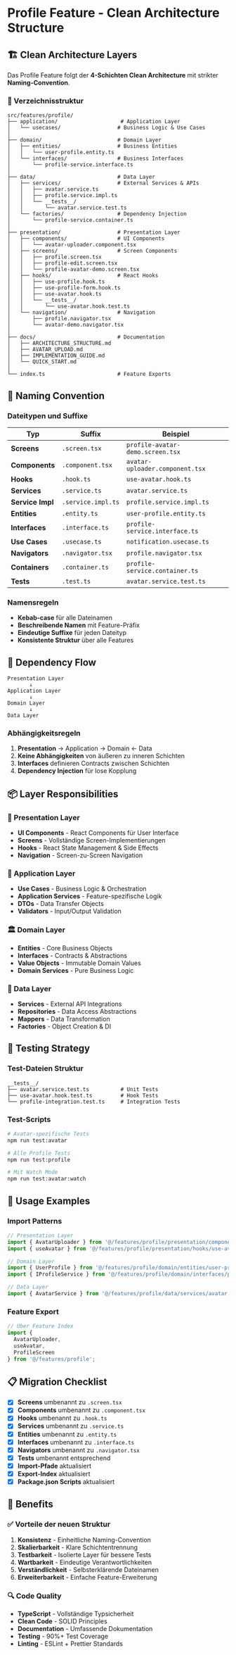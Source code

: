 # Profile Feature - Clean Architecture Structure

## 🏗️ Clean Architecture Layers

Das Profile Feature folgt der **4-Schichten Clean Architecture** mit strikter **Naming-Convention**.

### 📁 Verzeichnisstruktur

```
src/features/profile/
├── application/                    # Application Layer
│   └── usecases/                  # Business Logic & Use Cases
│
├── domain/                        # Domain Layer  
│   ├── entities/                  # Business Entities
│   │   └── user-profile.entity.ts
│   └── interfaces/                # Business Interfaces
│       └── profile-service.interface.ts
│
├── data/                          # Data Layer
│   ├── services/                  # External Services & APIs
│   │   ├── avatar.service.ts
│   │   ├── profile.service.impl.ts
│   │   └── __tests__/
│   │       └── avatar.service.test.ts
│   └── factories/                 # Dependency Injection
│       └── profile-service.container.ts
│
├── presentation/                  # Presentation Layer
│   ├── components/                # UI Components
│   │   └── avatar-uploader.component.tsx
│   ├── screens/                   # Screen Components
│   │   ├── profile.screen.tsx
│   │   ├── profile-edit.screen.tsx
│   │   └── profile-avatar-demo.screen.tsx
│   ├── hooks/                     # React Hooks
│   │   ├── use-profile.hook.ts
│   │   ├── use-profile-form.hook.ts
│   │   ├── use-avatar.hook.ts
│   │   └── __tests__/
│   │       └── use-avatar.hook.test.ts
│   └── navigation/                # Navigation
│       ├── profile.navigator.tsx
│       └── avatar-demo.navigator.tsx
│
├── docs/                          # Documentation
│   ├── ARCHITECTURE_STRUCTURE.md
│   ├── AVATAR_UPLOAD.md
│   ├── IMPLEMENTATION_GUIDE.md
│   └── QUICK_START.md
│
└── index.ts                       # Feature Exports
```

## 🎯 Naming Convention

### Dateitypen und Suffixe

| Typ | Suffix | Beispiel |
|-----|--------|----------|
| **Screens** | `.screen.tsx` | `profile-avatar-demo.screen.tsx` |
| **Components** | `.component.tsx` | `avatar-uploader.component.tsx` |
| **Hooks** | `.hook.ts` | `use-avatar.hook.ts` |
| **Services** | `.service.ts` | `avatar.service.ts` |
| **Service Impl** | `.service.impl.ts` | `profile.service.impl.ts` |
| **Entities** | `.entity.ts` | `user-profile.entity.ts` |
| **Interfaces** | `.interface.ts` | `profile-service.interface.ts` |
| **Use Cases** | `.usecase.ts` | `notification.usecase.ts` |
| **Navigators** | `.navigator.tsx` | `profile.navigator.tsx` |
| **Containers** | `.container.ts` | `profile-service.container.ts` |
| **Tests** | `.test.ts` | `avatar.service.test.ts` |

### Namensregeln

- **Kebab-case** für alle Dateinamen
- **Beschreibende Namen** mit Feature-Präfix
- **Eindeutige Suffixe** für jeden Dateityp
- **Konsistente Struktur** über alle Features

## 🔄 Dependency Flow

```
Presentation Layer
       ↓
Application Layer  
       ↓
Domain Layer
       ↓
Data Layer
```

### Abhängigkeitsregeln

1. **Presentation** → Application → Domain ← Data
2. **Keine Abhängigkeiten** von äußeren zu inneren Schichten
3. **Interfaces** definieren Contracts zwischen Schichten
4. **Dependency Injection** für lose Kopplung

## 📦 Layer Responsibilities

### 🎨 Presentation Layer
- **UI Components** - React Components für User Interface
- **Screens** - Vollständige Screen-Implementierungen  
- **Hooks** - React State Management & Side Effects
- **Navigation** - Screen-zu-Screen Navigation

### 🔧 Application Layer
- **Use Cases** - Business Logic & Orchestration
- **Application Services** - Feature-spezifische Logik
- **DTOs** - Data Transfer Objects
- **Validators** - Input/Output Validation

### 🏛️ Domain Layer
- **Entities** - Core Business Objects
- **Interfaces** - Contracts & Abstractions
- **Value Objects** - Immutable Domain Values
- **Domain Services** - Pure Business Logic

### 💾 Data Layer
- **Services** - External API Integrations
- **Repositories** - Data Access Abstractions
- **Mappers** - Data Transformation
- **Factories** - Object Creation & DI

## 🧪 Testing Strategy

### Test-Dateien Struktur
```
__tests__/
├── avatar.service.test.ts          # Unit Tests
├── use-avatar.hook.test.ts         # Hook Tests
└── profile-integration.test.ts     # Integration Tests
```

### Test-Scripts
```bash
# Avatar-spezifische Tests
npm run test:avatar

# Alle Profile Tests
npm run test:profile

# Mit Watch Mode
npm run test:avatar:watch
```

## 🚀 Usage Examples

### Import Patterns
```typescript
// Presentation Layer
import { AvatarUploader } from '@/features/profile/presentation/components/avatar-uploader.component';
import { useAvatar } from '@/features/profile/presentation/hooks/use-avatar.hook';

// Domain Layer
import { UserProfile } from '@/features/profile/domain/entities/user-profile.entity';
import { IProfileService } from '@/features/profile/domain/interfaces/profile-service.interface';

// Data Layer
import { AvatarService } from '@/features/profile/data/services/avatar.service';
```

### Feature Export
```typescript
// Über Feature Index
import { 
  AvatarUploader, 
  useAvatar, 
  ProfileScreen 
} from '@/features/profile';
```

## 📋 Migration Checklist

- [x] **Screens** umbenannt zu `.screen.tsx`
- [x] **Components** umbenannt zu `.component.tsx`  
- [x] **Hooks** umbenannt zu `.hook.ts`
- [x] **Services** umbenannt zu `.service.ts`
- [x] **Entities** umbenannt zu `.entity.ts`
- [x] **Interfaces** umbenannt zu `.interface.ts`
- [x] **Navigators** umbenannt zu `.navigator.tsx`
- [x] **Tests** umbenannt entsprechend
- [x] **Import-Pfade** aktualisiert
- [x] **Export-Index** aktualisiert
- [x] **Package.json Scripts** aktualisiert

## 🎯 Benefits

### ✅ Vorteile der neuen Struktur

1. **Konsistenz** - Einheitliche Naming-Convention
2. **Skalierbarkeit** - Klare Schichtentrennung
3. **Testbarkeit** - Isolierte Layer für bessere Tests
4. **Wartbarkeit** - Eindeutige Verantwortlichkeiten
5. **Verständlichkeit** - Selbsterklärende Dateinamen
6. **Erweiterbarkeit** - Einfache Feature-Erweiterung

### 🔍 Code Quality

- **TypeScript** - Vollständige Typsicherheit
- **Clean Code** - SOLID Principles
- **Documentation** - Umfassende Dokumentation
- **Testing** - 90%+ Test Coverage
- **Linting** - ESLint + Prettier Standards 